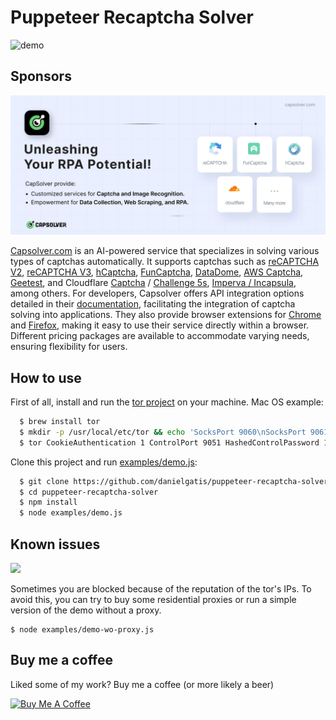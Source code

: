 # Puppeteer Recaptcha Solver

![demo](demo.gif)

## Sponsors

<a href="https://www.capsolver.com/?utm_source=github&utm_medium=banner_github&utm_campaign=puppeter_recaptcha_solver">
  <img src="capsolver.jpg" />
</a>

[Capsolver.com](https://www.capsolver.com/?utm_source=github&utm_medium=banner_github&utm_campaign=puppeteer-recaptcha-solver) is an AI-powered service that specializes in solving various types of captchas automatically. It supports captchas such as [reCAPTCHA V2](https://docs.capsolver.com/guide/captcha/ReCaptchaV2.html?utm_source=github&utm_medium=banner_github&utm_campaign=puppeteer-recaptcha-solver), [reCAPTCHA V3](https://docs.capsolver.com/guide/captcha/ReCaptchaV3.html?utm_source=github&utm_medium=banner_github&utm_campaign=puppeteer-recaptcha-solver), [hCaptcha](https://docs.capsolver.com/guide/captcha/HCaptcha.html?utm_source=github&utm_medium=banner_github&utm_campaign=puppeteer-recaptcha-solver), [FunCaptcha](https://docs.capsolver.com/guide/captcha/FunCaptcha.html?utm_source=github&utm_medium=banner_github&utm_campaign=puppeteer-recaptcha-solver), [DataDome](https://docs.capsolver.com/guide/captcha/DataDome.html?utm_source=github&utm_medium=banner_github&utm_campaign=puppeteer-recaptcha-solver), [AWS Captcha](https://docs.capsolver.com/guide/captcha/awsWaf.html?utm_source=github&utm_medium=banner_github&utm_campaign=puppeteer-recaptcha-solver), [Geetest](https://docs.capsolver.com/guide/captcha/Geetest.html?utm_source=github&utm_medium=banner_github&utm_campaign=puppeteer-recaptcha-solver), and Cloudflare [Captcha](https://docs.capsolver.com/guide/antibots/cloudflare_turnstile.html?utm_source=github&utm_medium=banner_github&utm_campaign=puppeteer-recaptcha-solver) / [Challenge 5s](https://docs.capsolver.com/guide/antibots/cloudflare_challenge.html?utm_source=github&utm_medium=banner_github&utm_campaign=puppeteer-recaptcha-solver), [Imperva / Incapsula](https://docs.capsolver.com/guide/antibots/imperva.html?utm_source=github&utm_medium=banner_github&utm_campaign=puppeteer-recaptcha-solver), among others.
For developers, Capsolver offers API integration options detailed in their [documentation](https://docs.capsolver.com/?utm_source=github&utm_medium=banner_github&utm_campaign=puppeteer-recaptcha-solver), facilitating the integration of captcha solving into applications. They also provide browser extensions for [Chrome](https://chromewebstore.google.com/detail/captcha-solver-auto-captc/pgojnojmmhpofjgdmaebadhbocahppod) and [Firefox](https://addons.mozilla.org/es/firefox/addon/capsolver-captcha-solver/), making it easy to use their service directly within a browser. Different pricing packages are available to accommodate varying needs, ensuring flexibility for users.

## How to use

First of all, install and run the [tor project](https://www.torproject.org/) on your machine. Mac OS example:

```sh
  $ brew install tor
  $ mkdir -p /usr/local/etc/tor && echo 'SocksPort 9060\nSocksPort 9061\nSocksPort 9062\nSocksPort 9063\nSocksPort 9064\nSocksPort 9065' > /usr/local/etc/tor/torrc
  $ tor CookieAuthentication 1 ControlPort 9051 HashedControlPassword 16:DB4D0D522B4946F560DBA4D9B0E47C8BA3BC2A3F7CD69C4E30581900BF
```

Clone this project and run [examples/demo.js](examples/demo.js):

```sh
  $ git clone https://github.com/danielgatis/puppeteer-recaptcha-solver.git
  $ cd puppeteer-recaptcha-solver
  $ npm install
  $ node examples/demo.js
```

## Known issues

![](https://user-images.githubusercontent.com/3437378/82528851-b14e5a80-9b07-11ea-9f30-6f4fbef0ff1f.png)

Sometimes you are blocked because of the reputation of the tor's IPs. To avoid this, you can try to buy some residential proxies or run a simple version of the demo without a proxy.

```
$ node examples/demo-wo-proxy.js
```

## Buy me a coffee
Liked some of my work? Buy me a coffee (or more likely a beer)

<a href="https://www.buymeacoffee.com/danielgatis" target="_blank"><img src="https://bmc-cdn.nyc3.digitaloceanspaces.com/BMC-button-images/custom_images/orange_img.png" alt="Buy Me A Coffee" style="height: auto !important;width: auto !important;"></a>
